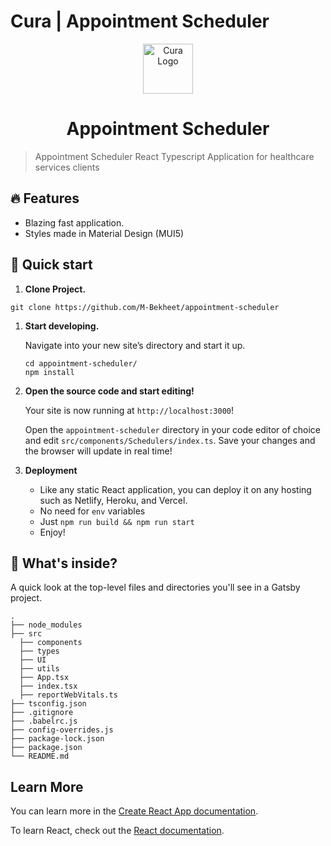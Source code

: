 # Cura | Appointment Scheduler

<p align="center">
  <a href="https://github.com/M-Bekheet/Appointment-Scheduler">
    <img alt="Cura Logo" src="https://cura.healthcare/Content/public/android-chrome-192x192.png" width="80" />
  </a>
</p>
<h1 align="center">
  Appointment Scheduler
</h1>

> Appointment Scheduler React Typescript Application for healthcare services clients

## 🔥 Features

- Blazing fast application.
- Styles made in Material Design (MUI5)

## 🚀 Quick start

1. **Clone Project.**

```shell
git clone https://github.com/M-Bekheet/appointment-scheduler
```

1.  **Start developing.**

    Navigate into your new site’s directory and start it up.

    ```shell
    cd appointment-scheduler/
    npm install
    ```

1.  **Open the source code and start editing!**

    Your site is now running at `http://localhost:3000`!

    Open the `appointment-scheduler` directory in your code editor of choice and edit `src/components/Schedulers/index.ts`. Save your changes and the browser will update in real time!

1.  **Deployment**

    - Like any static React application, you can deploy it on any hosting such as Netlify, Heroku, and Vercel.
    - No need for `env` variables
    - Just `npm run build && npm run start`
    - Enjoy!

## 🧐 What's inside?

A quick look at the top-level files and directories you'll see in a Gatsby project.

    .
    ├── node_modules
    ├── src
      ├── components
      ├── types
      ├── UI
      ├── utils
      ├── App.tsx
      ├── index.tsx
      ├── reportWebVitals.ts
    ├── tsconfig.json
    ├── .gitignore
    ├── .babelrc.js
    ├── config-overrides.js
    ├── package-lock.json
    ├── package.json
    └── README.md

## Learn More

You can learn more in the [Create React App documentation](https://facebook.github.io/create-react-app/docs/getting-started).

To learn React, check out the [React documentation](https://reactjs.org/).
